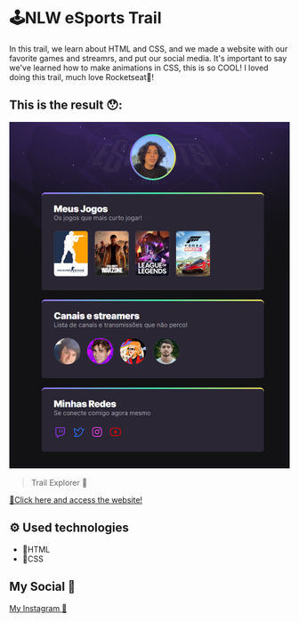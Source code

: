 # 🕹️NLW eSports Trail

In this trail, we learn about HTML and CSS, and we made a website with our favorite games and streamrs, and put our social media.
It's important to say we've learned how to make animations in CSS, this is so COOL! I loved doing this trail, much love Rocketseat💜!

## This is the result 😯:

![preview](./.github/Screenshot.png)

>Trail Explorer 🔎

[🔗Click here and access the website! ](https://brenolo04.github.io/NLW-eSports-explore/)

## ⚙️ Used technologies

- 📜HTML
- 🎨CSS

## My Social 📱

[My Instagram 🤳]( https://www.instagram.com/brenocaires_/)